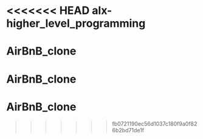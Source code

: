 <<<<<<< HEAD
alx-higher_level_programming
=======
# AirBnB_clone
# AirBnB_clone
# AirBnB_clone
>>>>>>> fb0721190ec56d1037c180f9a0f826b2bd71de1f

